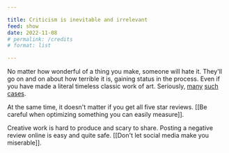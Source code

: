 ```yaml
---

title: Criticism is inevitable and irrelevant
feed: show
date: 2022-11-08
# permalink: /credits
# format: list

---
```


No matter how wonderful of a thing you make, someone will hate it. They'll go on and on about how terrible it is, gaining status in the process. Even if you have made a literal timeless classic work of art. Seriously, [many](https://briandavidhall.com/your-two-nobel-prizes-notwithstanding/) [such](https://briandavidhall.com/jimi-hendrix-was-inartistically-violent/) [cases](https://briandavidhall.com/the-worst-music-video-ever/).

At the same time, it doesn't matter if you get all five star reviews. [[Be careful when optimizing something you can easily measure]].

Creative work is hard to produce and scary to share. Posting a negative review online is easy and quite safe. [[Don't let social media make you miserable]].